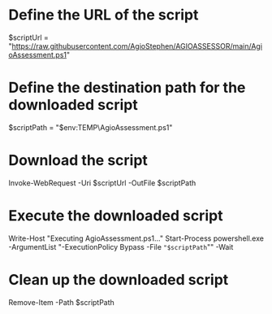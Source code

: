 
# Define the URL of the script
$scriptUrl = "https://raw.githubusercontent.com/AgioStephen/AGIOASSESSOR/main/AgioAssessment.ps1"

# Define the destination path for the downloaded script
$scriptPath = "$env:TEMP\AgioAssessment.ps1"

# Download the script
Invoke-WebRequest -Uri $scriptUrl -OutFile $scriptPath

# Execute the downloaded script
Write-Host "Executing AgioAssessment.ps1..."
Start-Process powershell.exe -ArgumentList "-ExecutionPolicy Bypass -File `"$scriptPath`"" -Wait

# Clean up the downloaded script
Remove-Item -Path $scriptPath
